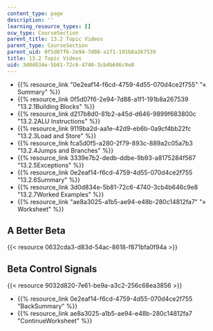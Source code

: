 ```yaml
---
content_type: page
description: ''
learning_resource_types: []
ocw_type: CourseSection
parent_title: 13.2 Topic Videos
parent_type: CourseSection
parent_uid: 0f5d07f6-2e94-7d88-a1f1-191b8a267539
title: 13.2 Topic Videos
uid: 3d0d834e-5b81-72c6-4740-3cb4b646c9e8
---
```


*   {{% resource_link "0e2eaf14-f6cd-4759-4d55-070d4ce2f755" "« Summary" %}}
*   {{% resource_link 0f5d07f6-2e94-7d88-a1f1-191b8a267539 "13.2.1Building Blocks" %}}
*   {{% resource_link d217b8d0-81b2-a45d-d646-9899f683800c "13.2.2ALU Instructions" %}}
*   {{% resource_link 9119ba2d-aa1e-42d9-eb6b-0a9cf4bb22fc "13.2.3Load and Store" %}}
*   {{% resource_link fca5d0f5-a280-2f79-893c-889a2c05a7b3 "13.2.4Jumps and Branches" %}}
*   {{% resource_link 3339e7b2-dedb-ddbe-9b93-a8175284f567 "13.2.5Exceptions" %}}
*   {{% resource_link 0e2eaf14-f6cd-4759-4d55-070d4ce2f755 "13.2.6Summary" %}}
*   {{% resource_link 3d0d834e-5b81-72c6-4740-3cb4b646c9e8 "13.2.7Worked Examples" %}}
*   {{% resource_link "ae8a3025-a1b5-ae94-e48b-280c14812fa7" "» Worksheet" %}}

A Better Beta
-------------

{{< resource 0632cda3-d83d-54ac-8618-f871bfa0f94a >}}

Beta Control Signals
--------------------

{{< resource 9032d820-7e61-be9a-a3c2-256c68ea3856 >}}

*   {{% resource_link 0e2eaf14-f6cd-4759-4d55-070d4ce2f755 "BackSummary" %}}
*   {{% resource_link ae8a3025-a1b5-ae94-e48b-280c14812fa7 "ContinueWorksheet" %}}